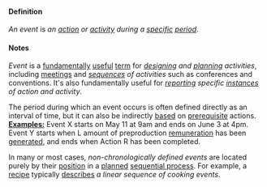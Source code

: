 #### Definition

*An event* is *an [action](https://github.com/gcassel/Modular-Organization-Terminology/blob/master/terms/act.md) or [activity](https://github.com/gcassel/Modular-Organization-Terminology/blob/master/terms/activity.md) during a [specific](https://github.com/gcassel/Modular-Organization-Terminology/blob/master/terms/specific.md) [period](https://github.com/gcassel/Modular-Organization-Terminology/blob/master/terms/period.md)*.
 
#### Notes

*Event* is a [fundamentally](https://github.com/gcassel/Modular-Organization-Terminology/blob/master/terms/base.md) [useful](https://github.com/gcassel/Modular-Organization-Terminology/blob/master/terms/use.md) [term](https://github.com/gcassel/Modular-Organization-Terminology/blob/master/terms/term.md) for *[designing](https://github.com/gcassel/Modular-Organization-Terminology/blob/master/terms/design.md) and [planning](https://github.com/gcassel/Modular-Organization-Terminology/blob/master/terms/plan.md) activities*, including [meetings](https://github.com/gcassel/Modular-Organization-Terminology/blob/master/terms/meet.md) and *[sequences](https://github.com/gcassel/Modular-Organization-Terminology/blob/master/terms/sequence.md) of activities* such as conferences and conventions.  It's also fundamentally useful for *[reporting](https://github.com/gcassel/Modular-Organization-Terminology/blob/master/terms/report.md) specific [instances](https://github.com/gcassel/Modular-Organization-Terminology/blob/master/terms/instance.md) of action and activity*. 

The period during which an event occurs is often defined directly as an interval of time, but it can also be indirectly [based](https://github.com/gcassel/Modular-Organization-Terminology/blob/master/terms/base.md) on [prerequisite](https://github.com/gcassel/Modular-Organization-Terminology/blob/master/terms/prerequisite.md) actions. **[Examples:](https://github.com/gcassel/Modular-Organization-Terminology/blob/master/terms/example.md)** Event X starts on May 11 at 9am and ends on June 3 at 4pm.  Event Y starts when L amount of preproduction [remuneration](https://github.com/gcassel/Modular-Organization-Terminology/blob/master/terms/remunerate.md) has been [generated](https://github.com/gcassel/Modular-Organization-Terminology/blob/master/terms/create.md), and ends when Action R has been completed.  

In many or most cases, *non-chronologically defined events* are located purely by their [position](https://github.com/gcassel/Modular-Organization-Terminology/blob/master/terms/position.md) in a [planned](https://github.com/gcassel/Modular-Organization-Terminology/blob/master/terms/plan.md) [sequential process](https://github.com/gcassel/Modular-Organization-Terminology/blob/master/compound-terms/sequential-process.md).  For example, a [recipe](https://github.com/gcassel/Modular-Organization-Terminology/blob/master/terms/recipe.md) typically [describes](https://github.com/gcassel/Modular-Organization-Terminology/blob/master/terms/describe.md) *a linear sequence of cooking events*.
